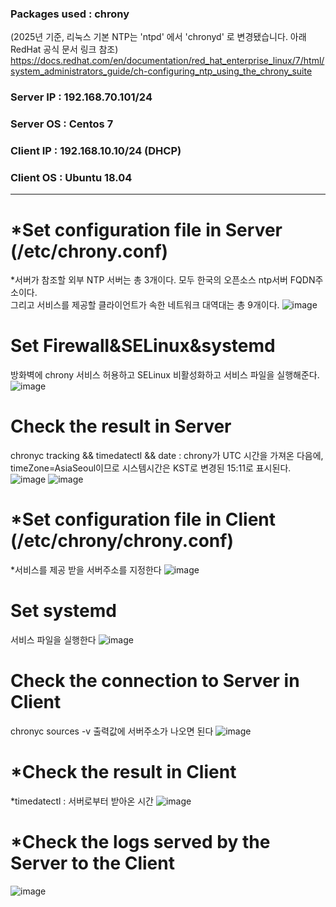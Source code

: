 ### Packages used : chrony 
(2025년 기준, 리눅스 기본 NTP는 'ntpd' 에서 'chronyd' 로 변경됐습니다. 아래 RedHat 공식 문서 링크 참조)
https://docs.redhat.com/en/documentation/red_hat_enterprise_linux/7/html/system_administrators_guide/ch-configuring_ntp_using_the_chrony_suite
### Server IP : 192.168.70.101/24
### Server OS : Centos 7
### Client IP : 192.168.10.10/24 (DHCP)
### Client OS : Ubuntu 18.04
---
# *Set configuration file in Server (/etc/chrony.conf)
*서버가 참조할 외부 NTP 서버는 총 3개이다. 모두 한국의 오픈소스 ntp서버 FQDN주소이다. \
그리고 서비스를 제공할 클라이언트가 속한 네트워크 대역대는 총 9개이다. 
![image](https://github.com/user-attachments/assets/ae6f7b6d-cf81-4574-b4b0-258828c07c1e)

# Set Firewall&SELinux&systemd
방화벽에 chrony 서비스 허용하고 SELinux 비활성화하고 서비스 파일을 실행해준다.
![image](https://github.com/user-attachments/assets/67b74218-12f7-42fa-915c-b49ee0077de7)

# Check the result in Server
chronyc tracking && timedatectl && date : chrony가 UTC 시간을 가져온 다음에,  timeZone=AsiaSeoul이므로 시스템시간은 KST로 변경된 15:11로 표시된다.
![image](https://github.com/user-attachments/assets/ce75622a-acda-451c-a6b6-d144db7af8a1)
![image](https://github.com/user-attachments/assets/6eb3fa4f-6b73-4fc2-82b4-7b56bccdc49c)

# *Set configuration file in Client (/etc/chrony/chrony.conf)
*서비스를 제공 받을 서버주소를 지정한다
![image](https://github.com/user-attachments/assets/2b0531f8-bebe-4294-a277-8681eedb8531)

# Set systemd
서비스 파일을 실행한다 
![image](https://github.com/user-attachments/assets/5d5eda48-fded-484a-91e2-a8502c58f9fd)

# Check the connection to Server in Client
chronyc sources -v 출력값에 서버주소가 나오면 된다 
![image](https://github.com/user-attachments/assets/16e073e9-f0b9-4098-8190-623634ac50c5)

# *Check the result in Client
*timedatectl : 서버로부터 받아온 시간
![image](https://github.com/user-attachments/assets/f973161f-e92a-4ad5-ba47-c4942354cb3c)

# *Check the logs served by the Server to the Client
![image](https://github.com/user-attachments/assets/fdf650b7-73d8-434f-af6c-d838e2688b78)

